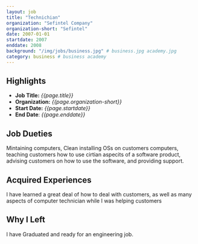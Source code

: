 ```yaml
---
layout: job
title: "Technichian"
organization: "Sefintel Company"
organization-short: "Sefintel"
date: 2007-01-01
startdate: 2007
enddate: 2008
background: "/img/jobs/business.jpg" # business.jpg academy.jpg
category: business # business academy
---
```


## Highlights

- **Job Title:** _{{page.title}}_
- **Organization:** _{{page.organization-short}}_
- **Start Date:** _{{page.startdate}}_
- **End Date**: _{{page.enddate}}_

## Job Dueties

Mintaining computers, Clean installing OSs on customers computers, teaching customers how to use cirtian aspecits of a software product, advising customers on how to use the software, and providing support.

## Acquired Experiences

I have learned a great deal of how to deal with customers, as well as many aspects of computer technician while I was helping customers

## Why I Left

I have Graduated and ready for an engineering job.
